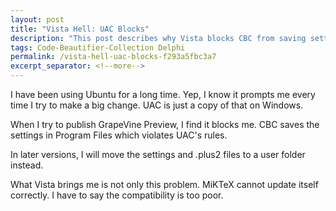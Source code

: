 ```yaml
---
layout: post
title: "Vista Hell: UAC Blocks"
description: "This post describes why Vista blocks CBC from saving settings."
tags: Code-Beautifier-Collection Delphi
permalink: /vista-hell-uac-blocks-f293a5fbc3a7
excerpt_separator: <!--more-->
---
```

I have been using Ubuntu for a long time. Yep, I know it prompts me every time I try to make a big change. UAC is just a copy of that on Windows.

When I try to publish GrapeVine Preview, I find it blocks me. CBC saves the settings in Program Files which violates UAC's rules.

In later versions, I will move the settings and .plus2 files to a user folder instead.

What Vista brings me is not only this problem. MiKTeX cannot update itself correctly. I have to say the compatibility is too poor.
<!--more-->
